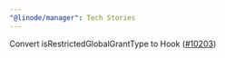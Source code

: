 ```yaml
---
"@linode/manager": Tech Stories
---
```


Convert isRestrictedGlobalGrantType to Hook ([#10203](https://github.com/linode/manager/pull/10203))
